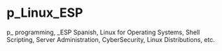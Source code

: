 # p_Linux_ESP
p_ programming, _ESP Spanish, Linux for Operating Systems, Shell Scripting, Server Administration, CyberSecurity, Linux Distributions, etc.
